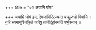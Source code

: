 +++
title = "०२ अयामि घोष"

+++
अया॑मि॒ घोष॑ इन्द्र दे॒वजा॑मिरिर॒ज्यन्त॒ यच्छु॒रुधो॒ विवा॑चि ।  
न॒हि स्वमायु॑श्चिकि॒ते जने॑षु॒ तानीदंहां॒स्यति॑ पर्ष्य॒स्मान् ॥